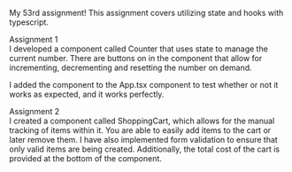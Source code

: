 My 53rd assignment! This assignment covers utilizing state and hooks with typescript.  

Assignment 1  
I developed a component called Counter that uses state to manage the current number. There are buttons on in the component that allow for incrementing, decrementing and resetting the number on demand.  

I added the component to the App.tsx component to test whether or not it works as expected, and it works perfectly.  

Assignment 2  
I created a component called ShoppingCart, which allows for the manual tracking of items within it. You are able to easily add items to the cart or later remove them. I have also implemented form validation to ensure that only valid items are being created. Additionally, the total cost of the cart is provided at the bottom of the component. 
